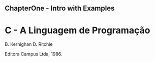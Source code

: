 ## ChapterOne - Intro with Examples
# C - A Linguagem de Programação
B. Kernighan D. Ritchie

Editora Campus Ltda, 1986.
